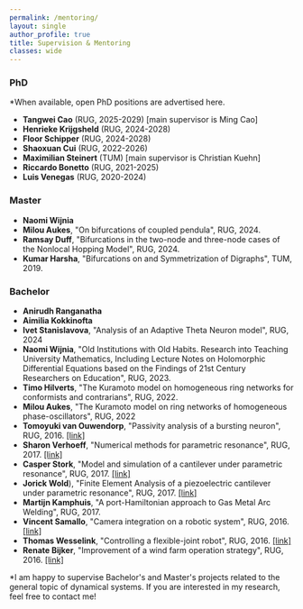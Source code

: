 ```yaml
---
permalink: /mentoring/
layout: single
author_profile: true
title: Supervision & Mentoring
classes: wide
---
```



### PhD
*When available, open PhD positions are advertised here.


* **Tangwei Cao** (RUG, 2025-2029) [main supervisor is Ming Cao]
* **Henrieke Krijgsheld** (RUG, 2024-2028)
* **Floor Schipper** (RUG, 2024-2028)
* **Shaoxuan Cui** (RUG, 2022-2026)
* **Maximilian Steinert** (TUM) [main supervisor is Christian Kuehn]
* **Riccardo Bonetto** (RUG, 2021-2025)
* **Luis Venegas** (RUG, 2020-2024)


### Master 

* **Naomi Wijnia**
* **Milou Aukes**, "On bifurcations of coupled pendula", RUG, 2024.
* **Ramsay Duff**, "Bifurcations in the two-node and three-node cases of the Nonlocal Hopping Model", RUG, 2024.
* **Kumar Harsha**, "Bifurcations on and Symmetrization of Digraphs", TUM, 2019.

### Bachelor

* **Anirudh Ranganatha** 
* **Aimilia Kokkinofta** 
* **Ivet Stanislavova**, "Analysis of an Adaptive Theta Neuron model", RUG, 2024
* **Naomi Wijnia**, "Old Institutions with Old Habits. Research into Teaching University Mathematics, Including Lecture Notes on Holomorphic Differential Equations based on the Findings of 21st Century Researchers on Education", RUG, 2023.
* **Timo Hilverts**, "The Kuramoto model on homogeneous ring networks for conformists and contrarians", RUG, 2022.
* **Milou Aukes**, "The Kuramoto model on ring networks of homogeneous phase-oscillators", RUG, 2022
* **Tomoyuki van Ouwendorp**, "Passivity analysis of a bursting neuron", RUG, 2016. [[link]](https://fse.studenttheses.ub.rug.nl/15298/)
* **Sharon Verhoeff**, "Numerical methods for parametric resonance", RUG, 2017. [[link]](https://fse.studenttheses.ub.rug.nl/15299/)
* **Casper Stork**, "Model and simulation of a cantilever under parametric resonance", RUG, 2017. [[link]](https://fse.studenttheses.ub.rug.nl/15346/)
* **Jorick Wold**), "Finite Element Analysis of a piezoelectric cantilever under parametric resonance", RUG, 2017. [[link]](https://fse.studenttheses.ub.rug.nl/15678/)
* **Martijn Kamphuis**, "A port-Hamiltonian approach to Gas Metal Arc Welding", RUG, 2017. 
* **Vincent Samallo**, "Camera integration on a robotic system", RUG, 2016. [[link]](https://fse.studenttheses.ub.rug.nl/13997/)
* **Thomas Wesselink**, "Controlling a flexible-joint robot", RUG, 2016. [[link]](https://fse.studenttheses.ub.rug.nl/13928/)
* **Renate Bijker**, "Improvement of a wind farm operation strategy", RUG, 2016. [[link]](https://fse.studenttheses.ub.rug.nl/13909/)

*I am happy to supervise Bachelor's and Master's projects related to the general topic of dynamical systems. 
If you are interested in my research, feel free to contact me!






